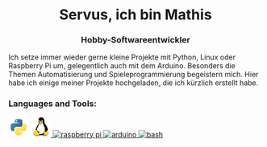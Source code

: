 <h1 align="center">Servus, ich bin Mathis</h1>
<h3 align="center">Hobby-Softwareentwickler</h3>

Ich setze immer wieder gerne kleine Projekte mit Python, Linux oder Raspberry Pi um, gelegentlich auch mit dem Arduino.
Besonders die Themen Automatisierung und Spieleprogrammierung begeistern mich.
Hier habe ich einige meiner Projekte hochgeladen, die ich kürzlich erstellt habe.


<h3 align="left">Languages and Tools:</h3>
<p href="https://www.python.org" target="_blank" rel="noreferrer"> <img src="https://raw.githubusercontent.com/devicons/devicon/master/icons/python/python-original.svg" alt="python" width="40" height="40"/> </a>
 <a href="https://www.linux.org" target="_blank" rel="noreferrer"> <img src="https://raw.githubusercontent.com/devicons/devicon/master/icons/linux/linux-original.svg" alt="linux" width="40" height="40"/> </a>
  <a href="www.raspberrypi.org" target="_blank" rel="noreferrer"> <img src="https://static-00.iconduck.com/assets.00/raspberry-pi-icon-2048x2048-p0y4r07x.png" alt="raspberry pi" width="40" height="40"/> </a>
  <a align="left"> <a href="https://www.arduino.cc/" target="_blank" rel="noreferrer"> <img src="https://cdn.worldvectorlogo.com/logos/arduino-1.svg" alt="arduino" width="40" height="40"/> </a>
  <a href="https://www.gnu.org/software/bash/" target="_blank" rel="noreferrer"> <img src="https://www.vectorlogo.zone/logos/gnu_bash/gnu_bash-icon.svg" alt="bash" width="40" height="40"/> </a> </p>
